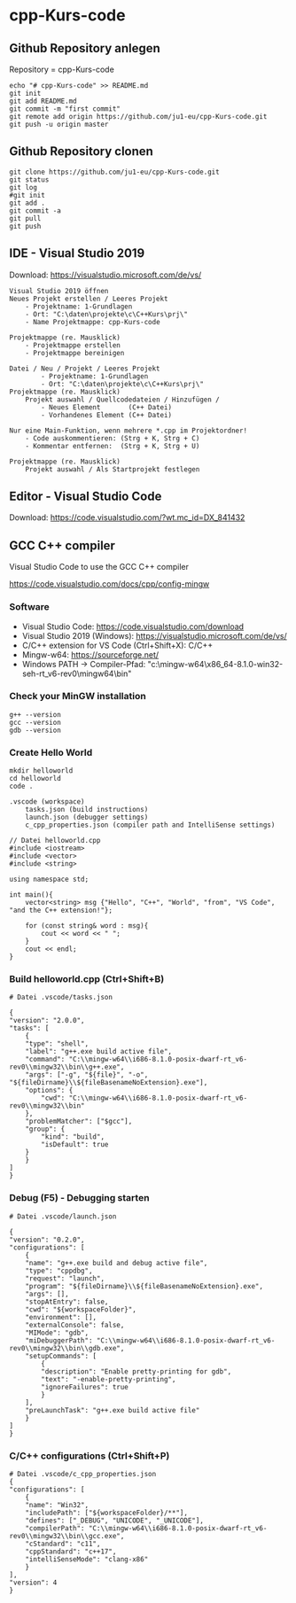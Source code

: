 # cpp-Kurs-code

## Github Repository anlegen

Repository = cpp-Kurs-code 

    echo "# cpp-Kurs-code" >> README.md
    git init
    git add README.md
    git commit -m "first commit"
    git remote add origin https://github.com/ju1-eu/cpp-Kurs-code.git
    git push -u origin master

## Github Repository clonen

    git clone https://github.com/ju1-eu/cpp-Kurs-code.git 
    git status
    git log
    #git init
    git add .
    git commit -a
    git pull
    git push

## IDE - Visual Studio 2019

Download: <https://visualstudio.microsoft.com/de/vs/>
	
    Visual Studio 2019 öffnen
	Neues Projekt erstellen / Leeres Projekt
		- Projektname: 1-Grundlagen
		- Ort: "C:\daten\projekte\c\C++Kurs\prj\"
		- Name Projektmappe: cpp-Kurs-code
	
    Projektmappe (re. Mausklick)
        - Projektmappe erstellen
        - Projektmappe bereinigen

    Datei / Neu / Projekt / Leeres Projekt 
            - Projektname: 1-Grundlagen
            - Ort: "C:\daten\projekte\c\C++Kurs\prj\"
    Projektmappe (re. Mausklick)
		Projekt auswahl / Quellcodedateien / Hinzufügen / 
            - Neues Element       (C++ Datei)
            - Vorhandenes Element (C++ Datei)
	
	Nur eine Main-Funktion, wenn mehrere *.cpp im Projektordner!
		- Code auskommentieren: (Strg + K, Strg + C)
		- Kommentar entfernen:  (Strg + K, Strg + U)
	
	Projektmappe (re. Mausklick)
		Projekt auswahl / Als Startprojekt festlegen

## Editor - Visual Studio Code

Download: <https://code.visualstudio.com/?wt.mc_id=DX_841432>

## GCC C++ compiler

Visual Studio Code to use the GCC C++ compiler 

<https://code.visualstudio.com/docs/cpp/config-mingw>

### Software

- Visual Studio Code: <https://code.visualstudio.com/download>
- Visual Studio 2019 (Windows): <https://visualstudio.microsoft.com/de/vs/>
- C/C++ extension for VS Code (Ctrl+Shift+X): C/C++
- Mingw-w64: <https://sourceforge.net/>
- Windows PATH -> Compiler-Pfad: "c:\mingw-w64\x86_64-8.1.0-win32-seh-rt_v6-rev0\mingw64\bin"

### Check your MinGW installation

    g++ --version
    gcc --version
    gdb --version

### Create Hello World

    mkdir helloworld
    cd helloworld
    code .

    .vscode (workspace)
        tasks.json (build instructions)
        launch.json (debugger settings)
        c_cpp_properties.json (compiler path and IntelliSense settings)
	
    // Datei helloworld.cpp
    #include <iostream>
    #include <vector>
    #include <string>

    using namespace std;

    int main(){
        vector<string> msg {"Hello", "C++", "World", "from", "VS Code", "and the C++ extension!"};

        for (const string& word : msg){
            cout << word << " ";
        }
        cout << endl;
    }

### Build helloworld.cpp (Ctrl+Shift+B)

    # Datei .vscode/tasks.json

    {
    "version": "2.0.0",
    "tasks": [
        {
        "type": "shell",
        "label": "g++.exe build active file",
        "command": "C:\\mingw-w64\\i686-8.1.0-posix-dwarf-rt_v6-rev0\\mingw32\\bin\\g++.exe",
        "args": ["-g", "${file}", "-o", "${fileDirname}\\${fileBasenameNoExtension}.exe"],
        "options": {
            "cwd": "C:\\mingw-w64\\i686-8.1.0-posix-dwarf-rt_v6-rev0\\mingw32\\bin"
        },
        "problemMatcher": ["$gcc"],
        "group": {
            "kind": "build",
            "isDefault": true
        }
        }
    ]
    }

### Debug (F5) - Debugging starten

    # Datei .vscode/launch.json

    {
    "version": "0.2.0",
    "configurations": [
        {
        "name": "g++.exe build and debug active file",
        "type": "cppdbg",
        "request": "launch",
        "program": "${fileDirname}\\${fileBasenameNoExtension}.exe",
        "args": [],
        "stopAtEntry": false,
        "cwd": "${workspaceFolder}",
        "environment": [],
        "externalConsole": false,
        "MIMode": "gdb",
        "miDebuggerPath": "C:\\mingw-w64\\i686-8.1.0-posix-dwarf-rt_v6-rev0\\mingw32\\bin\\gdb.exe",
        "setupCommands": [
            {
            "description": "Enable pretty-printing for gdb",
            "text": "-enable-pretty-printing",
            "ignoreFailures": true
            }
        ],
        "preLaunchTask": "g++.exe build active file"
        }
    ]
    }

### C/C++ configurations (Ctrl+Shift+P) 

    # Datei .vscode/c_cpp_properties.json
    {
    "configurations": [
        {
        "name": "Win32",
        "includePath": ["${workspaceFolder}/**"],
        "defines": ["_DEBUG", "UNICODE", "_UNICODE"],
        "compilerPath": "C:\\mingw-w64\\i686-8.1.0-posix-dwarf-rt_v6-rev0\\mingw32\\bin\\gcc.exe",
        "cStandard": "c11",
        "cppStandard": "c++17",
        "intelliSenseMode": "clang-x86"
        }
    ],
    "version": 4
    }
